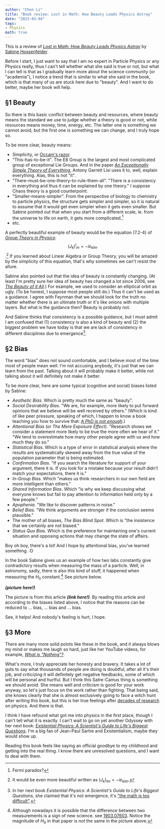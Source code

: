```yaml
---
author: "Chen Li"
title: "Book review: Lost in Math: How Beauty Leads Physics Astray"
date: "2023-03-04"
tags: 
- Physics
math: true
---
```


This is a review of [_Lost in Math: How Beauty Leads Physics Astray_](https://www.amazon.com/Lost-Math-Beauty-Physics-Astray/dp/0465094252) by [Sabine Hossenfelder](https://sabinehossenfelder.com/).

Before I start, I just want to say that I am no expert in Particle Physics or any Physics really, thus I can't tell whether what she said is true or not, but what I can tell is that as I gradually learn more about the science community (or "academia"), I notice a trend that is similar to what she said in the book, which is that many of us are stuck here due to "beauty". And I want to do better, maybe her book will help.

## §1 Beauty

So there is this basic conflict between beauty and resources, where beauty means the standard we use to judge whether a theory is good or not, while resources means money, time, energy, etc. The latter one is something we cannot avoid, but the first one is something we can change, and I truly hope so.

To be more clear, beauty means:

- Simplicity, or [Occam's razor](https://en.wikipedia.org/wiki/Occam%27s_razor).
- "This-has-to-be-it". The E8 Group is the largest and most complicated group of exceptional Lie Groups. And in the paper [_An Exceptionally Simple Theory of Everything_](https://arxiv.org/abs/0711.0770), Antony Garrett Lisi uses it to, well, explain everything. Alas, this is not "it".
- "There-must-be-one-theory-to-rule-them-all". "There is a consistency in everything and thus it can be explained by one theory." I suppose Chaos theory is a good counterpoint.
- "Smaller-means-simpler". From the perspective of biology to chemistry to particle physics, the structure gets simpler and simpler, so it is natural to assume that it would get even simpler when it gets even smaller. But Sabine pointed out that when you start from a different scale, ie. from the universe to life on earth, it gets more complicated.[^1]
- etc.

A perfectly beautiful example of beauty would be the equation (7.2-4) of [_Group Theory in Physics_](https://www.worldscientific.com/worldscibooks/10.1142/0097): $$ {(J_k)^{l}}_m = - i \varepsilon _{klm} $$.[^2] If you learned about Linear Algebra or Group Theory, you will be amazed by the simplicity of this equation, that's why sometimes we can't resist the allure.

Sabine also pointed out that the idea of beauty is constantly changing. (At least I'm pretty sure her idea of beauty has changed a lot since 2006, see [_The Beauty of it All_](http://backreaction.blogspot.com/2006/11/beauty-of-it-all.html).) For example, we used to consider an elliptical orbit as ugly. (To be honest, I suppose most people still do.) Thus it can't be used as a guidance. I agree with Feynman that we should look for the truth no matter whether there is an ultimate truth or it's like onions with multiple layers. But what is the guidance then? Beauty is probably not.

And Sabine thinks that consistency is a possible guidance, but I must admit I am confused that (1) consistency is also a kind of beauty and (2) the biggest problem we have today is that we are lack of consistency in different disciplines due to emergence[^3].

## §2 Bias

The word "bias" does not sound comfortable, and I believe most of the time most of people mean well. I'm not accusing anybody, it's just that we can learn from the past. Talking about it will probably make it better, while not talking about it will definitely not make it better.

To be more clear, here are some typical (cognitive and social) biases listed by Sabine:

- _Aesthetic Bias_. Which is pretty much the same as "beauty".
- _Social Desirability Bias_. "We are, for example, more likely to put forward opinions that we believe will be well received by others." (Which is kind of like peer pressure, speaking of which, I happen to know a book teaching you how to survive that: [_A PhD is not enough_](http://hep.tsinghua.edu.cn/training/courses/gauge.html/advise/A%20PhD%20is%20not%20enough.pdf).)
- _Attentional Bias_ (or _The Mere Exposure Effect_). "Research shows we consider a statement more likely to be true the more often we hear of it." "We tend to overestimate how many other people agree with us and how much they do so."
- _Statistical Bias_. Which is a type of error in statistical analysis where the results are systematically skewed away from the true value of the population parameter that is being estimated.
- _Confirmation Bias_. "If you search the literature for support of your argument, there it is. If you look for a mistake because your result didn’t match your expectations, there it is."
- _In-Group Bias_. Which "makes us think researchers in our own field are more intelligent than others."
- _Shared Information Bias_. Which "is why we keep discussing what everyone knows but fail to pay attention to information held only by a few people."
- _Apophenia_. "We like to discover patterns in noise."
- _Belief Bias_. "We think arguments are stronger if the conclusion seems plausible."
- The mother of all biases, _The Bias Blind Spot_. Which is "the insistence that we certainly are not biased."
- _Status Quo Bias_. Which is the preference for maintaining one's current situation and opposing actions that may change the state of affairs.

Boy oh boy, there's a lot! And I hope by attentional bias, you've learned something. :D

In the book Sabine gives us an example of how two labs constantly give contradictory results when measuring the mass of a particle. Well, in astronomy, sadly, there is also this kind of stuff, it happened when measuring the $H_0$ constant.[^4] See picture below.

___(picture here!)___

The picture is from this article ___(link here!)___. By reading this article and according to the biases listed above, I notice that the reasons can be reduced to ... bias, ... bias and ... bias. 

See, it helps! And nobody's feeling is hurt, I hope.

## §3 More

There are many more solid points like these in the book, and it always blows my mind or makes me laugh so hard, just like her YouTube videos, for example, [_What is "Nothing"?_](https://www.youtube.com/watch?v=PhfqdBk8qxk).

What's more, I truly appreciate her honesty and bravery. It takes a lot of guts to say what thousands of people are doing is doubtful, after all it's their job, and criticizing it will definitely get negative feedbacks, some of which will be personal and hurtful. But I think this Satre-Camus thing is something we should avoid. She means well and criticism is good for your work anyway, so let's just focus on the work rather than fighting. That being said, she knows clearly that she is almost exclusively going to face a witch hunt after writing this book, but this is her true feelings after [decades of research](https://scholar.google.com/citations?user=NaQZcyYAAAAJ&hl=en) on physics. And there is that.

I think I have refound what got me into physics in the first place, though I can't tell what it is exactly. I can't wait to go on yet another Odyssey with her next book: [_Existential Physics: A Scientist's Guide to Life's Biggest Questions_](https://www.amazon.com/Existential-Physics-Scientists-Biggest-Questions/dp/1984879456). I'm a big fan of Jean-Paul Sartre and Existentialism, maybe they would show up. 

Reading this book feels like saying an official goodbye to my childhood and getting into the real thing. I know there are unresolved questions, and I want to deal with them.

[^1]: Fermi paradox?
[^2]: It would be even more beautiful written as $(J_k)_{lm} = - i \varepsilon _{klm}$.
[^3]: In her next book _Existential Physics: A Scientist's Guide to Life's Biggest Questions_, she claimed that it's not emergence, it's  ["the math is too difficult"](https://chenli2049.github.io/posts/20230406-book-review-existential-physics-a-scientists-guide-to-lifes-biggest-questions/).
[^4]: Although nowadays it is possible that the difference between two measurements is a sign of new science. see [1903.07603](https://arxiv.org/abs/1903.07603). Notice the magnitude of $H_0$ in that paper is _not_ the same in the picture above.
